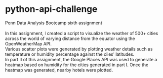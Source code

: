 # python-api-challenge
Penn Data Analysis Bootcamp sixth assignment
</br>
</br>
In this assignment, I created a script to visualize the weather of 500+ cities across the world of varying distance from the equator using the OpenWeatherMap API.
</br>
Various scatter plots were generated by plotting weather details such as temperature or humidity percentage against the ciies' latitudes.
</br>
In part II of this assignment, the Google Places API was used to generate a heatmap based on humidity for the cities generated in part I. Once the heatmap was generated, nearby hotels were plotted.
